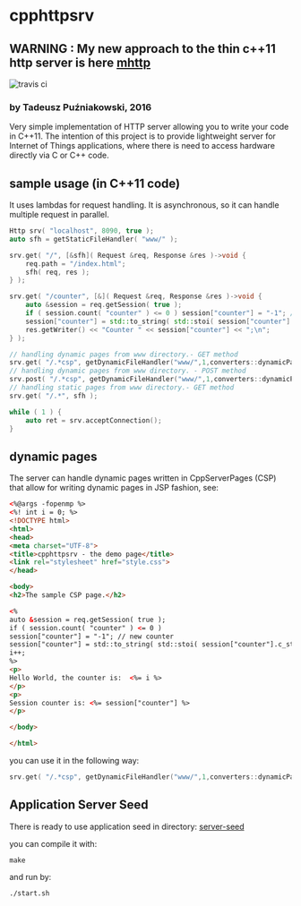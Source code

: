 # cpphttpsrv


## WARNING : My new approach to the thin c++11 http server is here [mhttp](https://github.com/pantadeusz/mhttp)


![travis ci](https://travis-ci.org/pantadeusz/cpphttpsrv.svg?branch=master "travis results")

### by Tadeusz Puźniakowski, 2016

Very simple implementation of HTTP server allowing you to write your code in C++11.
The intention of this project is to provide lightweight server for 
Internet of Things applications, where there is need to access hardware
directly via C or C++ code.

## sample usage (in C++11 code)

It uses lambdas for request handling. It is asynchronous, so it can handle
multiple request in  parallel. 

```c++
Http srv( "localhost", 8090, true );
auto sfh = getStaticFileHandler( "www/" );

srv.get( "/", [&sfh]( Request &req, Response &res )->void {
	req.path = "/index.html";
	sfh( req, res );
} );

srv.get( "/counter", [&]( Request &req, Response &res )->void {
	auto &session = req.getSession( true );
	if ( session.count( "counter" ) <= 0 ) session["counter"] = "-1"; // new counter
	session["counter"] = std::to_string( std::stoi( session["counter"].c_str() )+1 );
	res.getWriter() << "Counter " << session["counter"] << ";\n";
} );

// handling dynamic pages from www directory.- GET method
srv.get( "/.*csp", getDynamicFileHandler("www/",1,converters::dynamicPartConverterCsp) );
// handling dynamic pages from www directory. - POST method
srv.post( "/.*csp", getDynamicFileHandler("www/",1,converters::dynamicPartConverterCsp) );
// handling static pages from www directory.- GET method
srv.get( "/.*", sfh );

while ( 1 ) {
	auto ret = srv.acceptConnection();
}
```

## dynamic pages

The server can handle dynamic pages written in CppServerPages (CSP) that allow for writing dynamic pages in JSP fashion, see:

```html
<%@args -fopenmp %>
<%! int i = 0; %>
<!DOCTYPE html>
<html>
<head>
<meta charset="UTF-8">
<title>cpphttpsrv - the demo page</title>
<link rel="stylesheet" href="style.css">
</head>

<body>
<h2>The sample CSP page.</h2>

<% 
auto &session = req.getSession( true );
if ( session.count( "counter" ) <= 0 ) 
session["counter"] = "-1"; // new counter
session["counter"] = std::to_string( std::stoi( session["counter"].c_str() )+1 );
i++; 
%>
<p>
Hello World, the counter is:  <%= i %>
</p>
<p>
Session counter is: <%= session["counter"] %>
</p>

</body>

</html> 
```
you can use it in the following way:
```c++
srv.get( "/.*csp", getDynamicFileHandler("www/",1,converters::dynamicPartConverterCsp) );
```


## Application Server Seed

There is ready to use application seed in directory:  [server-seed](https://bitbucket.org/t4deusz/cpphttpsrv/src/tip/server-seed/)

you can compile it with:

```
make
```

and run by:

```
./start.sh
```

